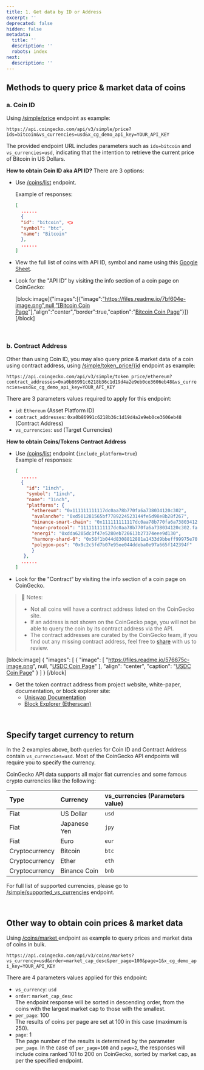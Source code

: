 ```yaml
---
title: 1. Get data by ID or Address
excerpt: ''
deprecated: false
hidden: false
metadata:
  title: ''
  description: ''
  robots: index
next:
  description: ''
---
```

## Methods to query price & market data of coins

### a. Coin ID

Using [/simple/price](/reference/simple-price) endpoint as example:

`https://api.coingecko.com/api/v3/simple/price?ids=bitcoin&vs_currencies=usd&x_cg_demo_api_key=YOUR_API_KEY`

The provided endpoint URL includes parameters such as `ids=bitcoin` and `vs_currencies=usd`, indicating that the intention to retrieve the current price of Bitcoin in US Dollars.

**How to obtain Coin ID aka API ID?** There are 3 options:

- Use [/coins/list](/reference/coins-list) endpoint.

  Example of responses: 

  ```json json
  [
    ......
    {
    "id": "bitcoin", 👈
    "symbol": "btc",
    "name": "Bitcoin"
    },
    ......
  ]
  ```

- View the full list of coins with API ID, symbol and name using this [Google Sheet](https://docs.google.com/spreadsheets/d/1wTTuxXt8n9q7C4NDXqQpI3wpKu1_5bGVmP9Xz0XGSyU/edit?usp=sharing).

- Look for the "API ID“ by visiting the info section of a coin page on CoinGecko:

  [block:image]{"images":[{"image":["https://files.readme.io/7bf604e-image.png",null,"[Bitcoin Coin Page](https://www.coingecko.com/en/coins/bitcoin)"],"align":"center","border":true,"caption":"[Bitcoin Coin Page](https://www.coingecko.com/en/coins/bitcoin)"}]}[/block]

<br />

### b. Contract Address

Other than using Coin ID, you may also query price & market data of a coin using contract address, using [/simple/token_price/{id](/reference/simple-token-price) endpoint as example:

`https://api.coingecko.com/api/v3/simple/token_price/ethereum?contract_addresses=0xa0b86991c6218b36c1d19d4a2e9eb0ce3606eb48&vs_currencies=usd&x_cg_demo_api_key=YOUR_API_KEY`

There are 3 parameters values required to apply for this endpoint:

- `id`: `Ethereum` (Asset Platform ID)
- `contract_addresses`: `0xa0b86991c6218b36c1d19d4a2e9eb0ce3606eb48` (Contract Address)
- `vs_currencies`: `usd` (Target Currencies)

**How to obtain Coins/Tokens Contract Address**

- Use [/coins/list](/reference/coins-list) endpoint (`include_platform=true`)  
  Example of responses:
  ```json json
  [
    ......
  	{
      "id": "1inch",
      "symbol": "1inch",
      "name": "1inch",
      "platforms": {
        "ethereum": "0x111111111117dc0aa78b770fa6a738034120c302",
        "avalanche": "0xd501281565bf7789224523144fe5d98e8b28f267",
        "binance-smart-chain": "0x111111111117dc0aa78b770fa6a738034120c302",
        "near-protocol": "111111111117dc0aa78b770fa6a738034120c302.factory.bridge.near",
        "energi": "0xdda6205dc3f47e5280eb726613b27374eee9d130",
        "harmony-shard-0": "0x58f1b044d8308812881a1433d9bbeff99975e70c",
        "polygon-pos": "0x9c2c5fd7b07e95ee044ddeba0e97a665f142394f"
        }
     },
    ......
  ]
  ```
- Look for the "Contract“ by visiting the info section of a coin page on CoinGecko.

> 📘 Notes:
> 
> - Not all coins will have a contract address listed on the CoinGecko site.
> - If an address is not shown on the CoinGecko page, you will not be able to query the coin by its contract address via the API.
> - The contract addresses are curated by the CoinGecko team, if you find out any missing contract address, feel free to [share](https://support.coingecko.com/hc/en-us/requests/new) with us to review.

[block:image]
{
  "images": [
    {
      "image": [
        "https://files.readme.io/576675c-image.png",
        null,
        "[USDC Coin Page](https://www.coingecko.com/en/coins/usdc)"
      ],
      "align": "center",
      "caption": "[USDC Coin Page](https://www.coingecko.com/en/coins/usdc)"
    }
  ]
}
[/block]


- Get the token contract address from project website, white-paper, documentation, or block explorer site:
  - [Uniswap Documentation](https://docs.uniswap.org/protocol/concepts/governance/overview#uni-address)
  - [Block Explorer (Etherscan)](https://etherscan.io/token/0x1f9840a85d5af5bf1d1762f925bdaddc4201f984)

<br />

## Specify target currency to return

In the 2 examples above, both queries for Coin ID and Contract Address contain `vs_currencies=usd`. Most of the CoinGecko API endpoints will require you to specify the currency.

CoinGecko API data supports all major fiat currencies and some famous crypto currencies like the following:

| Type           | Currency     | vs_currencies (Parameters value) |
| :------------- | :----------- | :------------------------------- |
| Fiat           | US Dollar    | `usd`                            |
| Fiat           | Japanese Yen | `jpy`                            |
| Fiat           | Euro         | `eur`                            |
| Cryptocurrency | Bitcoin      | `btc`                            |
| Cryptocurrency | Ether        | `eth`                            |
| Cryptocurrency | Binance Coin | `bnb`                            |

For full list of supported currencies, please go to [/simple/supported_vs_currencies](/reference/simple-supported-currencies) endpoint.

<br />

## Other way to obtain coin prices & market data

Using [/coins/market ](/reference/coins-markets) endpoint as example to query prices and market data of coins in bulk.

`https://api.coingecko.com/api/v3/coins/markets?vs_currency=usd&order=market_cap_desc&per_page=100&page=1&x_cg_demo_api_key=YOUR_API_KEY`

There are 4 parameters values applied for this endpoint:

- `vs_currency`: `usd`
- `order`: `market_cap_desc`  
  The endpoint response will be sorted in descending order, from the coins with the largest market cap to those with the smallest.
- `per_page`: 100  
  The results of coins per page are set at 100 in this case (maximum is 250).
- `page`: 1  
  The page number of the results is determined by the parameter `per_page`. In the case of `per_page=100` and `page=2`, the responses will include coins ranked 101 to 200 on CoinGecko, sorted by market cap, as per the specified endpoint.